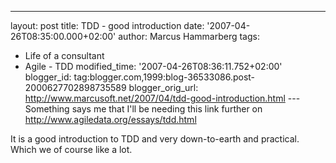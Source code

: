 ---
layout: post
title: TDD - good introduction
date: '2007-04-26T08:35:00.000+02:00'
author: Marcus Hammarberg
tags:
  - Life of a consultant
  - Agile - TDD
modified_time: '2007-04-26T08:36:11.752+02:00'
blogger_id: tag:blogger.com,1999:blog-36533086.post-2000627702898735589
blogger_orig_url: http://www.marcusoft.net/2007/04/tdd-good-introduction.html ---
Something says me that I'll be needing this link further on
<http://www.agiledata.org/essays/tdd.html>

It is a good introduction to TDD and very down-to-earth and practical.
Which we of course like a lot.
